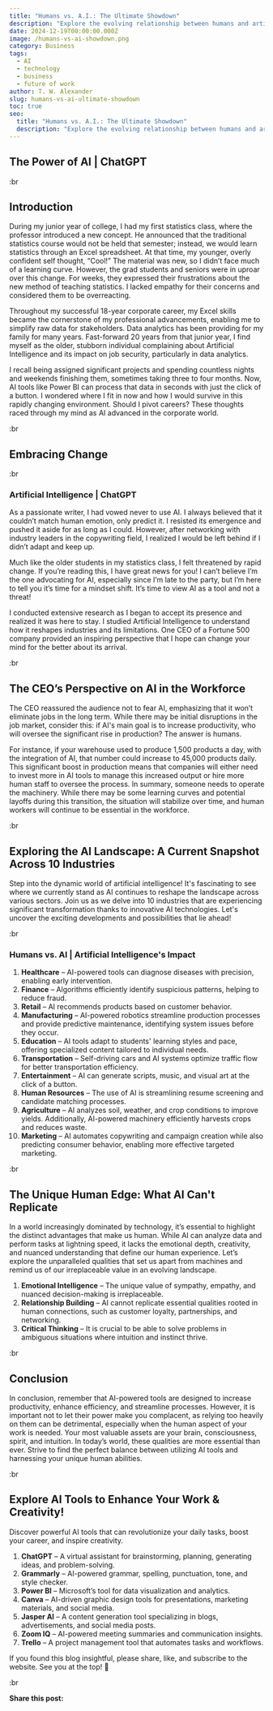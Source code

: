 ```yaml
---
title: "Humans vs. A.I.: The Ultimate Showdown"
description: "Explore the evolving relationship between humans and artificial intelligence. Discover how AI is reshaping industries while uncovering the unique strengths that make humans irreplaceable."
date: 2024-12-19T00:00:00.000Z
image: /humans-vs-ai-showdown.png
category: Business
tags:
  - AI
  - technology
  - business
  - future of work
author: T. W. Alexander
slug: humans-vs-ai-ultimate-showdown
toc: true
seo:
  title: "Humans vs. A.I.: The Ultimate Showdown"
  description: "Explore the evolving relationship between humans and artificial intelligence. Discover how AI is reshaping industries while uncovering the unique strengths that make humans irreplaceable."
---
```


## **The Power of AI | ChatGPT**

:br

## **Introduction**

During my junior year of college, I had my first statistics class, where the professor introduced a new concept. He announced that the traditional statistics course would not be held that semester; instead, we would learn statistics through an Excel spreadsheet. At that time, my younger, overly confident self thought, “Cool!” The material was new, so I didn’t face much of a learning curve. However, the grad students and seniors were in uproar over this change. For weeks, they expressed their frustrations about the new method of teaching statistics. I lacked empathy for their concerns and considered them to be overreacting.

Throughout my successful 18-year corporate career, my Excel skills became the cornerstone of my professional advancements, enabling me to simplify raw data for stakeholders. Data analytics has been providing for my family for many years. Fast-forward 20 years from that junior year, I find myself as the older, stubborn individual complaining about Artificial Intelligence and its impact on job security, particularly in data analytics.

I recall being assigned significant projects and spending countless nights and weekends finishing them, sometimes taking three to four months. Now, AI tools like Power BI can process that data in seconds with just the click of a button. I wondered where I fit in now and how I would survive in this rapidly changing environment. Should I pivot careers? These thoughts raced through my mind as AI advanced in the corporate world.

:br

## **Embracing Change**

:br

### **Artificial Intelligence | ChatGPT**  

As a passionate writer, I had vowed never to use AI. I always believed that it couldn’t match human emotion, only predict it. I resisted its emergence and pushed it aside for as long as I could. However, after networking with industry leaders in the copywriting field, I realized I would be left behind if I didn’t adapt and keep up.

Much like the older students in my statistics class, I felt threatened by rapid change. If you’re reading this, I have great news for you! I can’t believe I’m the one advocating for AI, especially since I’m late to the party, but I’m here to tell you it’s time for a mindset shift. It’s time to view AI as a tool and not a threat!

I conducted extensive research as I began to accept its presence and realized it was here to stay. I studied Artificial Intelligence to understand how it reshapes industries and its limitations. One CEO of a Fortune 500 company provided an inspiring perspective that I hope can change your mind for the better about its arrival.

:br

## **The CEO’s Perspective on AI in the Workforce**

The CEO reassured the audience not to fear AI, emphasizing that it won’t eliminate jobs in the long term. While there may be initial disruptions in the job market, consider this: if AI's main goal is to increase productivity, who will oversee the significant rise in production? The answer is humans.

For instance, if your warehouse used to produce 1,500 products a day, with the integration of AI, that number could increase to 45,000 products daily. This significant boost in production means that companies will either need to invest more in AI tools to manage this increased output or hire more human staff to oversee the process. In summary, someone needs to operate the machinery. While there may be some learning curves and potential layoffs during this transition, the situation will stabilize over time, and human workers will continue to be essential in the workforce.

:br

## **Exploring the AI Landscape: A Current Snapshot Across 10 Industries**

Step into the dynamic world of artificial intelligence! It's fascinating to see where we currently stand as AI continues to reshape the landscape across various sectors. Join us as we delve into 10 industries that are experiencing significant transformation thanks to innovative AI technologies. Let's uncover the exciting developments and possibilities that lie ahead!

:br

### **Humans vs. AI | Artificial Intelligence's Impact**

1. **Healthcare** – AI-powered tools can diagnose diseases with precision, enabling early intervention.  
2. **Finance** – Algorithms efficiently identify suspicious patterns, helping to reduce fraud.  
3. **Retail** – AI recommends products based on customer behavior.  
4. **Manufacturing** – AI-powered robotics streamline production processes and provide predictive maintenance, identifying system issues before they occur.  
5. **Education** – AI tools adapt to students' learning styles and pace, offering specialized content tailored to individual needs.  
6. **Transportation** – Self-driving cars and AI systems optimize traffic flow for better transportation efficiency.  
7. **Entertainment** – AI can generate scripts, music, and visual art at the click of a button.  
8. **Human Resources** – The use of AI is streamlining resume screening and candidate matching processes.  
9. **Agriculture** – AI analyzes soil, weather, and crop conditions to improve yields. Additionally, AI-powered machinery efficiently harvests crops and reduces waste.  
10. **Marketing** – AI automates copywriting and campaign creation while also predicting consumer behavior, enabling more effective targeted marketing.  

:br

## **The Unique Human Edge: What AI Can't Replicate**

In a world increasingly dominated by technology, it’s essential to highlight the distinct advantages that make us human. While AI can analyze data and perform tasks at lightning speed, it lacks the emotional depth, creativity, and nuanced understanding that define our human experience. Let’s explore the unparalleled qualities that set us apart from machines and remind us of our irreplaceable value in an evolving landscape.

1. **Emotional Intelligence** – The unique value of sympathy, empathy, and nuanced decision-making is irreplaceable.  
2. **Relationship Building** – AI cannot replicate essential qualities rooted in human connections, such as customer loyalty, partnerships, and networking.  
3. **Critical Thinking** – It is crucial to be able to solve problems in ambiguous situations where intuition and instinct thrive.  

:br

## **Conclusion**

In conclusion, remember that AI-powered tools are designed to increase productivity, enhance efficiency, and streamline processes. However, it is important not to let their power make you complacent, as relying too heavily on them can be detrimental, especially when the human aspect of your work is needed. Your most valuable assets are your brain, consciousness, spirit, and intuition. In today’s world, these qualities are more essential than ever. Strive to find the perfect balance between utilizing AI tools and harnessing your unique human abilities.  

:br

## **Explore AI Tools to Enhance Your Work & Creativity!**

Discover powerful AI tools that can revolutionize your daily tasks, boost your career, and inspire creativity.  

1. **ChatGPT** – A virtual assistant for brainstorming, planning, generating ideas, and problem-solving.  
2. **Grammarly** – AI-powered grammar, spelling, punctuation, tone, and style checker.  
3. **Power BI** – Microsoft’s tool for data visualization and analytics.  
4. **Canva** – AI-driven graphic design tools for presentations, marketing materials, and social media.  
5. **Jasper AI** – A content generation tool specializing in blogs, advertisements, and social media posts.  
6. **Zoom IQ** – AI-powered meeting summaries and communication insights.  
7. **Trello** – A project management tool that automates tasks and workflows.  

If you found this blog insightful, please share, like, and subscribe to the website. See you at the top! 🚀  

:br

**Share this post:**
